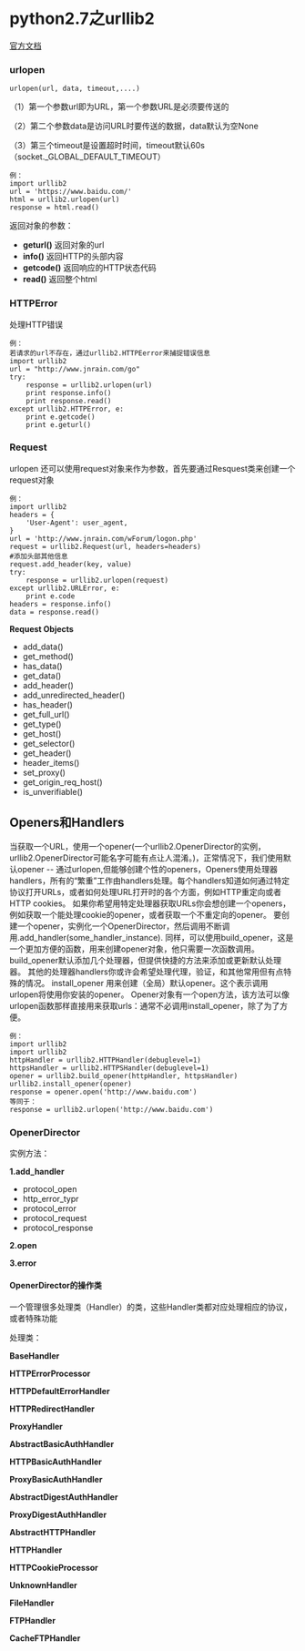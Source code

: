 # python2.7之urllib2

[官方文档](https://docs.python.org/2/library/urllib2.html)

### urlopen

	urlopen(url, data, timeout,....)
	
（1）第一个参数url即为URL，第一个参数URL是必须要传送的

（2）第二个参数data是访问URL时要传送的数据，data默认为空None

（3）第三个timeout是设置超时时间，timeout默认60s（socket._GLOBAL_DEFAULT_TIMEOUT）

	例：
	import urllib2
	url = 'https://www.baidu.com/'
	html = urllib2.urlopen(url)
	response = html.read()		

返回对象的参数： 
  
- **geturl()**	返回对象的url
- **info()**		返回HTTP的头部内容
- **getcode()**	返回响应的HTTP状态代码
- **read()**		返回整个html

### HTTPError

处理HTTP错误

	例：
	若请求的url不存在，通过urllib2.HTTPEerror来捕捉错误信息
	import urllib2
	url = "http://www.jnrain.com/go"
	try:
	    response = urllib2.urlopen(url)
	    print response.info()
	    print response.read()
	except urllib2.HTTPError, e:
	    print e.getcode()
	    print e.geturl()
	    
### Request

urlopen 还可以使用request对象来作为参数，首先要通过Resquest类来创建一个request对象
	
	例：
	import urllib2
	headers = {
		'User-Agent': user_agent,
	}
	url = 'http://www.jnrain.com/wForum/logon.php'
	request = urllib2.Request(url, headers=headers)
	#添加头部其他信息
	request.add_header(key, value)
	try:    
	    response = urllib2.urlopen(request)
	except urllib2.URLError, e:
	    print e.code
	headers = response.info()
	data = response.read()
	
**Request Objects**

- add_data()	
- get_method()
- has_data()
- get_data()
- add_header()
- add\_unredirected_header()
- has_header()
- get\_full_url()
- get_type()
- get_host()
- get_selector()
- get_header()
- header_items()
- set_proxy()
- get\_origin\_req_host()
- is_unverifiable()	

	
## Openers和Handlers

当获取一个URL，使用一个opener(一个urllib2.OpenerDirector的实例，urllib2.OpenerDirector可能名字可能有点让人混淆。)，正常情况下，我们使用默认opener -- 通过urlopen,但能够创建个性的openers，Openers使用处理器handlers，所有的“繁重”工作由handlers处理。每个handlers知道如何通过特定协议打开URLs，或者如何处理URL打开时的各个方面，例如HTTP重定向或者HTTP cookies。
如果你希望用特定处理器获取URLs你会想创建一个openers，例如获取一个能处理cookie的opener，或者获取一个不重定向的opener。
要创建一个opener，实例化一个OpenerDirector，然后调用不断调用.add_handler(some_handler_instance).
同样，可以使用build_opener，这是一个更加方便的函数，用来创建opener对象，他只需要一次函数调用。
build_opener默认添加几个处理器，但提供快捷的方法来添加或更新默认处理器。
其他的处理器handlers你或许会希望处理代理，验证，和其他常用但有点特殊的情况。
install_opener 用来创建（全局）默认opener。这个表示调用urlopen将使用你安装的opener。
Opener对象有一个open方法，该方法可以像urlopen函数那样直接用来获取urls：通常不必调用install_opener，除了为了方便。

	例：
	import urllib2
	import urllib2  
	httpHandler = urllib2.HTTPHandler(debuglevel=1)  
	httpsHandler = urllib2.HTTPSHandler(debuglevel=1)  
	opener = urllib2.build_opener(httpHandler, httpsHandler)  
	urllib2.install_opener(opener)  
	response = opener.open('http://www.baidu.com') 
	等同于：
	response = urllib2.urlopen('http://www.baidu.com')

### OpenerDirector

实例方法：

**1.add_handler**

- protocol_open
- http_error_typr
- protocol_error
- protocol_request
- protocol_response

**2.open**

**3.error**

#### OpenerDirector的操作类

一个管理很多处理类（Handler）的类，这些Handler类都对应处理相应的协议，或者特殊功能

处理类：

**BaseHandler**

**HTTPErrorProcessor**

**HTTPDefaultErrorHandler**

**HTTPRedirectHandler**

**ProxyHandler**

**AbstractBasicAuthHandler**

**HTTPBasicAuthHandler**

**ProxyBasicAuthHandler**

**AbstractDigestAuthHandler**

**ProxyDigestAuthHandler**

**AbstractHTTPHandler**

**HTTPHandler**

**HTTPCookieProcessor**

**UnknownHandler**

**FileHandler**

**FTPHandler**

**CacheFTPHandler**



















